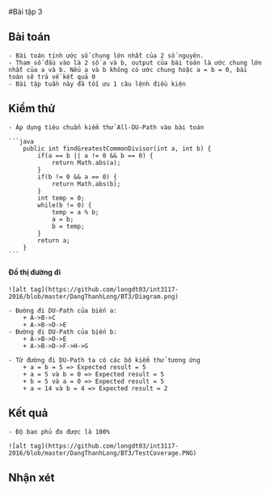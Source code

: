 #Bài tập 3
## Bài toán
	- Bài toán tính ước số chung lớn nhất của 2 số nguyên.
	- Tham số đầu vào là 2 số a và b, output của bài toán là ước chung lớn nhất của a và b. Nếu a và b không có ước chung hoặc a = b = 0, bài toán sẽ trả về kết quả 0	
	- Bài tập tuần này đã tối ưu 1 câu lệnh điều kiện
## Kiểm thử
	- Áp dụng tiêu chuẩn kiểm thử All-DU-Path vào bài toán
	
    ```java
		public int findGreatestCommonDivisor(int a, int b) {        
		    if(a == b || a != 0 && b == 0) {
		        return Math.abs(a);
		    }             
		    if(b != 0 && a == 0) {
		        return Math.abs(b);
		    }        
		    int temp = 0;
		    while(b != 0) {
		        temp = a % b;
		        a = b;
		        b = temp;
		    }
		    return a;
		}   
    ```
#### Đồ thị đường đi
    ![alt tag](https://github.com/longdt03/int3117-2016/blob/master/DangThanhLong/BT3/Diagram.png)
    
	- Đường đi DU-Path của biến a:
		+ A->B->C
		+ A->B->D->E
	- Đường đi DU-Path của biến b:
		+ A->B->D->E
		+ A->B->D->F->H->G
		
	- Từ đường đi DU-Path ta có các bộ kiểm thử tương ứng
		+ a = b = 5 => Expected result = 5
		+ a = 5 và b = 0 => Expected result = 5
		+ b = 5 và a = 0 => Expected result = 5
		+ a = 14 và b = 4 => Expected result = 2
## Kết quả
	- Độ bao phủ đo được là 100%
	
	![alt tag](https://github.com/longdt03/int3117-2016/blob/master/DangThanhLong/BT3/TestCoverage.PNG)

## Nhận xét